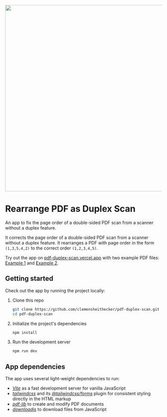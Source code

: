 <p align="center">
  <img src="https://repository-images.githubusercontent.com/347136521/69873c80-853a-11eb-8368-084c1238e134" width="600">
</p>

# Rearrange PDF as Duplex Scan

An app to fix the page order of a double-sided PDF scan from a scanner without a duplex feature.

It corrects the page order of a double-sided PDF scan from a scanner without a duplex feature. It rearranges a PDF with page order in the form `(1,3,5,4,2)` to the correct order `(1,2,3,4,5)`.

Try out the app on [pdf-duplex-scan.vercel.app](https://pdf-duplex-scan.vercel.app) with two example PDF files: [Example 1](https://github.com/clemensheithecker/pdf-duplex-scan/raw/main/pdf-examples/pdf-example-1.pdf) and [Example 2](https://github.com/clemensheithecker/pdf-duplex-scan/raw/main/pdf-examples/pdf-example-2.pdf).

## Getting started

Check out the app by running the project locally:

1. Clone this repo

    ```sh
    git clone https://github.com/clemensheithecker/pdf-duplex-scan.git
    cd pdf-duplex-scan
    ```

2. Initialize the project's dependencies

    ```sh
    npm install
    ```

3. Run the development server

    ```sh
    npm run dev
    ```

## App dependencies

The app uses several light-weight dependencies to run:

- *[Vite](https://vitejs.dev)* as a fast development server for vanilla JavaScript
- *[tailwindcss](https://tailwindcss.com)* and its *[@tailwindcss/forms](https://github.com/tailwindlabs/tailwindcss-forms)* plugin for consistent styling directly in the HTML markup
- *[pdf-lib](https://pdf-lib.js.org/)* to create and modify PDF documents
- *[downloadjs](http://danml.com/download.html)* to download files from JavaScript
